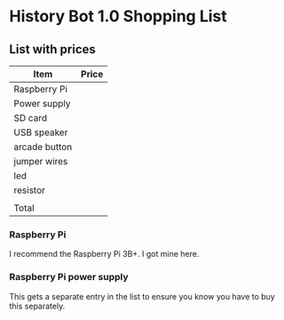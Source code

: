 # History Bot 1.0 Shopping List

## List with prices

| Item             | Price     |
|------------------|-----------|
| Raspberry Pi     |
| Power supply     |
| SD card          |
| USB speaker      |
| arcade button    |
| jumper wires     |
| led              |
| resistor         |
|                  |
| Total            |


### Raspberry Pi

I recommend the Raspberry Pi 3B+. I got mine here.

### Raspberry Pi power supply

This gets a separate entry in the list to ensure you know you have to buy this separately.
